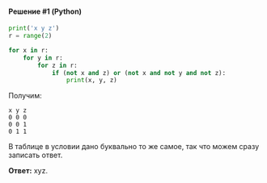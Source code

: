 #### Решение #1 (Python)
```python
print('x y z')
r = range(2)

for x in r:
    for y in r:
        for z in r:
            if (not x and z) or (not x and not y and not z):
                print(x, y, z)
```

Получим:
```
x y z
0 0 0
0 0 1
0 1 1
```

В таблице в условии дано буквально то же самое, так что можем сразу записать ответ.

**Ответ:** xyz.
